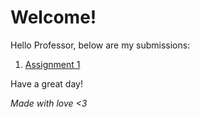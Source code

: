 # Welcome!
Hello Professor, below are my submissions:

1. [Assignment 1](/submissions/1.md)

Have a great day!

*Made with love <3*
